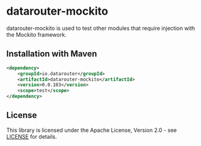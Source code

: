 # datarouter-mockito

datarouter-mockito is used to test other modules that require injection with the Mockito framework.

## Installation with Maven

```xml
<dependency>
	<groupId>io.datarouter</groupId>
	<artifactId>datarouter-mockito</artifactId>
	<version>0.0.103</version>
	<scope>test</scope>
</dependency>
```

## License

This library is licensed under the Apache License, Version 2.0 - see [LICENSE](../LICENSE) for details.
